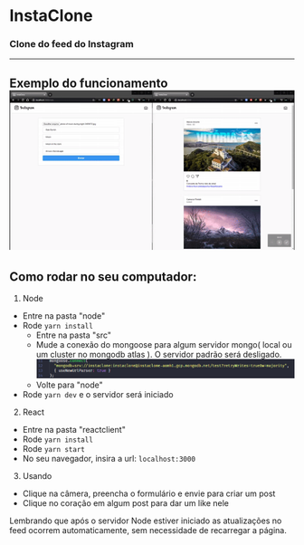 # InstaClone

### Clone do feed do Instagram

---

Exemplo do funcionamento
<img src="./examplegif.gif"/>
---

## Como rodar no seu computador:


1. Node
- Entre na pasta "node"
- Rode ```yarn install```
  - Entre na pasta "src"
  - Mude a conexão do mongoose para algum servidor mongo( local ou um cluster no mongodb atlas ). O servidor padrão será desligado.<img src="mongooseconnectimg.png"/>
  - Volte para "node"
- Rode ```yarn dev``` e o servidor será iniciado

2. React
- Entre na pasta "reactclient"
- Rode ```yarn install```
- Rode ```yarn start```
- No seu navegador, insira a url: ```localhost:3000```

3. Usando
- Clique na câmera, preencha o formulário e envie para criar um post
- Clique no coração em algum post para dar um like nele

Lembrando que após o servidor Node estiver iniciado as atualizações no feed ocorrem automaticamente, sem necessidade de recarregar a página.
